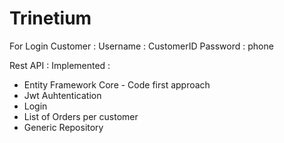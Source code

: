 # Trinetium

For Login Customer : 
Username : CustomerID
Password : phone


Rest API :
Implemented :
 - Entity Framework Core - Code first approach
 - Jwt Auhtentication
 - Login
 - List of Orders per customer
 - Generic Repository
 
